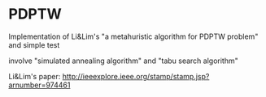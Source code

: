 # PDPTW

Implementation of Li&Lim's "a metahuristic algorithm for PDPTW problem" and simple test

involve "simulated annealing algorithm" and "tabu search algorithm"

Li&Lim's paper: http://ieeexplore.ieee.org/stamp/stamp.jsp?arnumber=974461

